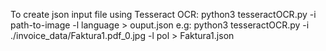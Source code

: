 
To create json input file using Tesseract OCR:
    python3 tesseractOCR.py -i path-to-image -l language > ouput.json
e.g:
python3 tesseractOCR.py -i ./invoice_data/Faktura1.pdf_0.jpg -l pol > Faktura1.json
